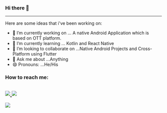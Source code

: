 ### Hi there 👋
------------------
Here are some ideas that i've been working on:

- 🔭 I’m currently working on ... A native Android Application which is based on OTT platform.
- 🌱 I’m currently learning ... Kotlin and React Native
- 👯 I’m looking to collaborate on ...Native Android Projects and Cross-Platform using Flutter
- 💬 Ask me about ...Anything
- 😄 Pronouns: ...He/His


### How to reach me:

<a href="https://twitter.com/LalremLian" ><img src="https://img.shields.io/badge/Twitter-blue?style=for-the-badge&logo=twitter&logoColor=white" /> </a>
<a href="https://www.linkedin.com/in/lalrem-lian-b-tlung-63b9691b4/" ><img src="https://img.shields.io/badge/LinkedIn-blue?logo=linkedin&logoColor=white&style=for-the-badge" /> </a>
------------------

<img src="https://github-readme-stats.vercel.app/api?username=LalremLian&&show_icons=true&title_color=ffffff&icon_color=F78B31&text_color=daf7dc&bg_color=151515">
